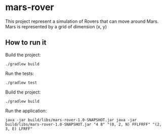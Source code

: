 # mars-rover

This project represent a simulation of Rovers that can move around Mars.
Mars is represented by a grid of dimension (x, y)

## How to run it

Build the project:

```
./gradlew build
```

Run the tests:

```
./gradlew test
```

Build the project:

```
./gradlew build
```

Run the application:

```
java -jar build/libs/mars-rover-1.0-SNAPSHOT.jar java -jar build/libs/mars-rover-1.0-SNAPSHOT.jar "4 8" "(0, 2, N) FFLFRFF" "(2, 3, E) LFRFF"
```
